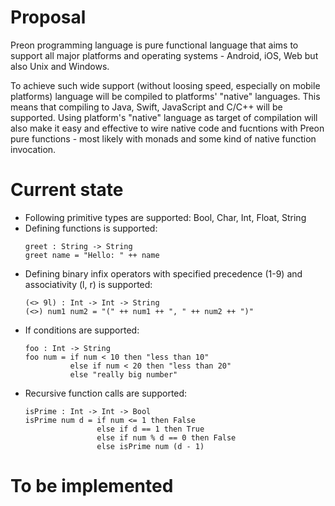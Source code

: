 # Proposal

Preon programming language is pure functional language that aims to support
all major platforms and operating systems - Android, iOS, Web but also Unix and Windows.

To achieve such wide support (without loosing speed, especially on mobile platforms)
language will be compiled to platforms' "native" languages. This means that compiling
to Java, Swift, JavaScript and C/C++ will be supported. Using platform's "native"
language as target of compilation will also make it easy and effective to wire native
code and fucntions with Preon pure functions - most likely with monads and some kind
of native function invocation.

# Current state

- Following primitive types are supported: Bool, Char, Int, Float, String
- Defining functions is supported:
  ```
  greet : String -> String
  greet name = "Hello: " ++ name
  ```
- Defining binary infix operators with specified precedence (1-9) and
  associativity (l, r) is supported:
  ```
  (<> 9l) : Int -> Int -> String
  (<>) num1 num2 = "(" ++ num1 ++ ", " ++ num2 ++ ")"
  ```
- If conditions are supported:
  ```
  foo : Int -> String
  foo num = if num < 10 then "less than 10"
            else if num < 20 then "less than 20"
            else "really big number"
  ```
- Recursive function calls are supported:
  ```
  isPrime : Int -> Int -> Bool
  isPrime num d = if num <= 1 then False
                  else if d == 1 then True
                  else if num % d == 0 then False
                  else isPrime num (d - 1)
  ```
# To be implemented
